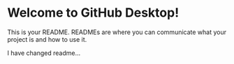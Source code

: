 # Welcome to GitHub Desktop!

This is your README. READMEs are where you can communicate what your project is and how to use it.

I have changed readme...